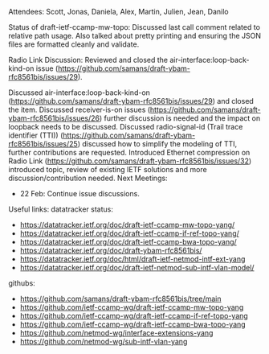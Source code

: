 Attendees: Scott, Jonas, Daniela, Alex, Martin, Julien, Jean, Danilo

Status of draft-ietf-ccamp-mw-topo:
Discussed last call comment related to relative path usage.  Also talked about pretty printing and ensuring the JSON files are formatted cleanly and validate.

Radio Link Discussion:
Reviewed and closed the air-interface:loop-back-kind-on issue (https://github.com/samans/draft-ybam-rfc8561bis/issues/29).

Discussed air-interface:loop-back-kind-on (https://github.com/samans/draft-ybam-rfc8561bis/issues/29) and closed the item.
Discussed receiver-is-on issues (https://github.com/samans/draft-ybam-rfc8561bis/issues/26) further discussion is needed and the impact on loopback needs to be discussed.
Discussed radio-signal-id (Trail trace identifier (TTI)) (https://github.com/samans/draft-ybam-rfc8561bis/issues/25) discussed how to simplify the modeling of TTI, further contributions are requested.
Introduced Ethernet compression on Radio Link (https://github.com/samans/draft-ybam-rfc8561bis/issues/32) introduced topic, review of existing IETF solutions and more discussion/contribution needed.
Next Meetings:
- 22 Feb: Continue issue discussions.

Useful links:
datatracker status:
- https://datatracker.ietf.org/doc/draft-ietf-ccamp-mw-topo-yang/
- https://datatracker.ietf.org/doc/draft-ietf-ccamp-if-ref-topo-yang/
- https://datatracker.ietf.org/doc/draft-ietf-ccamp-bwa-topo-yang/
- https://datatracker.ietf.org/doc/draft-ybam-rfc8561bis/
- https://datatracker.ietf.org/doc/html/draft-ietf-netmod-intf-ext-yang
- https://datatracker.ietf.org/doc/draft-ietf-netmod-sub-intf-vlan-model/

githubs:
- https://github.com/samans/draft-ybam-rfc8561bis/tree/main
- https://github.com/ietf-ccamp-wg/draft-ietf-ccamp-mw-topo-yang
- https://github.com/ietf-ccamp-wg/draft-ietf-ccamp-if-ref-topo-yang
- https://github.com/ietf-ccamp-wg/draft-ietf-ccamp-bwa-topo-yang
- https://github.com/netmod-wg/interface-extensions-yang
- https://github.com/netmod-wg/sub-intf-vlan-yang
